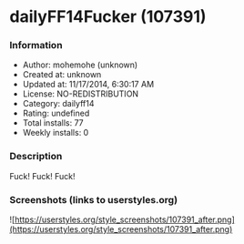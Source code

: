 # dailyFF14Fucker (107391)

### Information
- Author: mohemohe (unknown)
- Created at: unknown
- Updated at: 11/17/2014, 6:30:17 AM
- License: NO-REDISTRIBUTION
- Category: dailyff14
- Rating: undefined
- Total installs: 77
- Weekly installs: 0


### Description
Fuck! Fuck! Fuck!


### Screenshots (links to userstyles.org)
![https://userstyles.org/style_screenshots/107391_after.png](https://userstyles.org/style_screenshots/107391_after.png)



